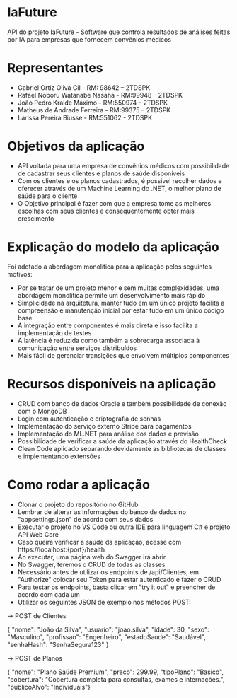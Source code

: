 # IaFuture

API do projeto IaFuture - Software que controla resultados de análises feitas por IA para empresas que fornecem convênios médicos

# Representantes 

- Gabriel Ortiz Oliva Gil - RM: 98642 – 2TDSPK
- Rafael Noboru Watanabe Nasaha - RM:99948 – 2TDSPK
- João Pedro Kraide Máximo - RM:550974 – 2TDSPK
- Matheus de Andrade Ferreira - RM:99375 – 2TDSPK
- Larissa Pereira Biusse - RM:551062 - 2TDSPK

# Objetivos da aplicação

- API voltada para uma empresa de convênios médicos com possibilidade de cadastrar seus clientes e planos de saúde disponíveis
- Com os clientes e os planos cadastrados, é possivel recolher dados e oferecer através de um Machine Learning do .NET, o melhor plano de saúde para o cliente
- O Objetivo principal é fazer com que a empresa tome as melhores escolhas com seus clientes e consequentemente obter mais crescimento

# Explicação do modelo da aplicação

Foi adotado a abordagem monolítica para a aplicação pelos seguintes motivos:

- Por se tratar de um projeto menor e sem muitas complexidades, uma abordagem monolítica permite um desenvolvimento mais rápido
- Simplicidade na arquitetura, manter tudo em um único projeto facilita a compreensão e manutenção inicial por estar tudo em um único código base
- A integração entre componentes é mais direta e isso facilita a implementação de testes
- A latência é reduzida como também a sobrecarga associada à comunicação entre serviços distribuídos 
- Mais fácil de gerenciar transições que envolvem múltiplos componentes 

# Recursos disponíveis na aplicação

- CRUD com banco de dados Oracle e também possibilidade de conexão com o MongoDB
- Login com autenticação e criptografia de senhas
- Implementação do serviço externo Stripe para pagamentos
- Implementação do ML.NET para análise dos dados e previsão
- Possibilidade de verificar a saúde da aplicação através do HealthCheck
- Clean Code aplicado separando devidamente as bibliotecas de classes e implementando extensões 

# Como rodar a aplicação

- Clonar o projeto do repositório no GitHub
- Lembrar de alterar as informações do banco de dados no "appsettings.json" de acordo com seus dados
- Executar o projeto no VS Code ou outra IDE para linguagem C# e projeto API Web Core
- Caso queira verificar a saúde da aplicação, acesse com https://localhost:{port}/health
- Ao executar, uma página web do Swagger irá abrir
- No Swagger, teremos o CRUD de todas as classes
- Necessário antes de utilizar os endpoints de /api/Clientes, em "Authorize" colocar seu Token para estar autenticado e fazer o CRUD
- Para testar os endpoints, basta clicar em "try it out" e preencher de acordo com cada um
- Utilizar os seguintes JSON de exemplo nos métodos POST:

-> POST de Clientes

{
    "nome": "João da Silva",
    "usuario": "joao.silva",
    "idade": 30,
    "sexo": "Masculino",
    "profissao": "Engenheiro",
    "estadoSaude": "Saudável",
    "senhaHash": "SenhaSegura123"
}

-> POST de Planos

{
    "nome": "Plano Saúde Premium",
    "preco": 299.99,
    "tipoPlano": "Basico",
    "cobertura": "Cobertura completa para consultas, exames e internações.",
    "publicoAlvo": "Individuais"}

	
